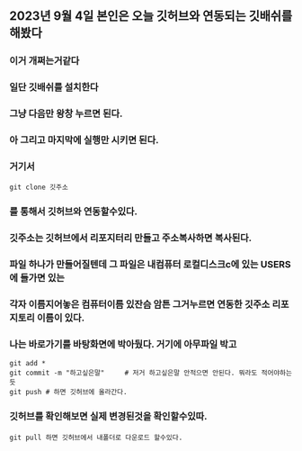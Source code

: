 ## 2023년 9월 4일 본인은 오늘 깃허브와 연동되는 깃배쉬를 해봤다
### 이거 개쩌는거같다

### 일단 깃배쉬를 설치한다
### 그냥 다음만 왕창 누르면 된다.
### 아 그리고 마지막에 실행만 시키면 된다.
### 거기서 

```
git clone 깃주소
```

### 를 통해서 깃허브와 연동할수있다.
### 깃주소는 깃허브에서 리포지터리 만들고 주소복사하면 복사된다.
### 파일 하나가 만들어질텐데 그 파일은 내컴퓨터 로컬디스크c에 있는 USERS에 들가면 있는 
### 각자 이름지어놓은 컴퓨터이름 있잔슴 암튼 그거누르면 연동한 깃주소 리포지토리 이름이 있다.
### 나는 바로가기를 바탕화면에 박아뒀다. 거기에 아무파일 박고

```
git add *
git commit -m "하고싶은말"     # 저거 하고싶은말 안적으면 안된다. 뭐라도 적어야하는듯
git push # 하면 깃허브에 올라간다.
```
### 깃허브를 확인해보면 실제 변경된것을 확인할수있따.

```
git pull 하면 깃허브에서 내폴더로 다운로드 할수있다.
```
